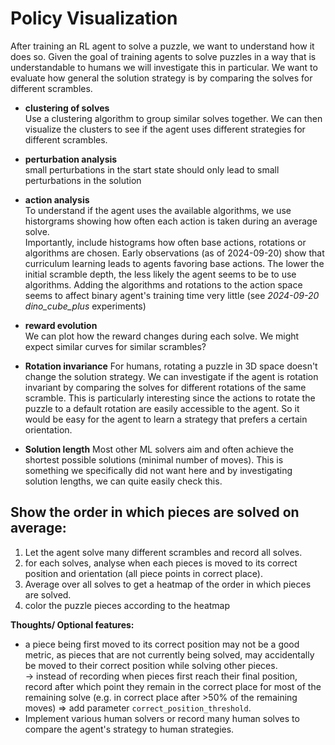 # Policy Visualization

After training an RL agent to solve a puzzle, we want to understand how it does so. Given the goal of training agents to solve puzzles in a way that is understandable to humans we will investigate this in particular.
We want to evaluate how general the solution strategy is by comparing the solves for different scrambles.

- **clustering of solves**  
  Use a clustering algorithm to group similar solves together. We can then visualize the clusters to see if the agent uses different strategies for different scrambles.

- **perturbation analysis**  
  small perturbations in the start state should only lead to small perturbations in the solution

- **action analysis**  
  To understand if the agent uses the available algorithms, we use historgrams showing how often each action is taken during an average solve.  
  Importantly, include histograms how often base actions, rotations or algorithms are chosen.
  Early observations (as of 2024-09-20) show that curriculum learning leads to agents favoring base actions. The lower the initial scramble depth, the less likely the agent seems to be to use algorithms. Adding the algorithms and rotations to the action space seems to affect binary agent's training time very little (see _2024-09-20 dino_cube_plus_ experiments)

- **reward evolution**  
  We can plot how the reward changes during each solve. We might expect similar curves for similar scrambles?

- **Rotation invariance**
  For humans, rotating a puzzle in 3D space doesn't change the solution strategy. We can investigate if the agent is rotation invariant by comparing the solves for different rotations of the same scramble. This is particularly interesting since the actions to rotate the puzzle to a default rotation are easily accessible to the agent. So it would be easy for the agent to learn a strategy that prefers a certain orientation.

- **Solution length**
  Most other ML solvers aim and often achieve the shortest possible solutions (minimal number of moves). This is something we specifically did not want here and by investigating solution lengths, we can quite easily check this.


## Show the order in which pieces are solved on average:
1. Let the agent solve many different scrambles and record all solves.
2. for each solves, analyse when each pieces is moved to its correct position and orientation (all piece points in correct place).
3. Average over all solves  to get a heatmap of the order in which pieces are solved.
4. color the puzzle pieces according to the heatmap

**Thoughts/ Optional features:**
- a piece being first moved to its correct position may not be a good metric, as pieces that are not currently being solved, may accidentally be moved to their correct position while solving other pieces.  
  -> instead of recording when pieces first reach their final position, record after which point they remain in the correct place for most of the remaining solve (e.g. in correct place after >50% of the remaining moves) => add parameter `correct_position_threshold`.
- Implement various human solvers or record many human solves to compare the agent's strategy to human strategies.